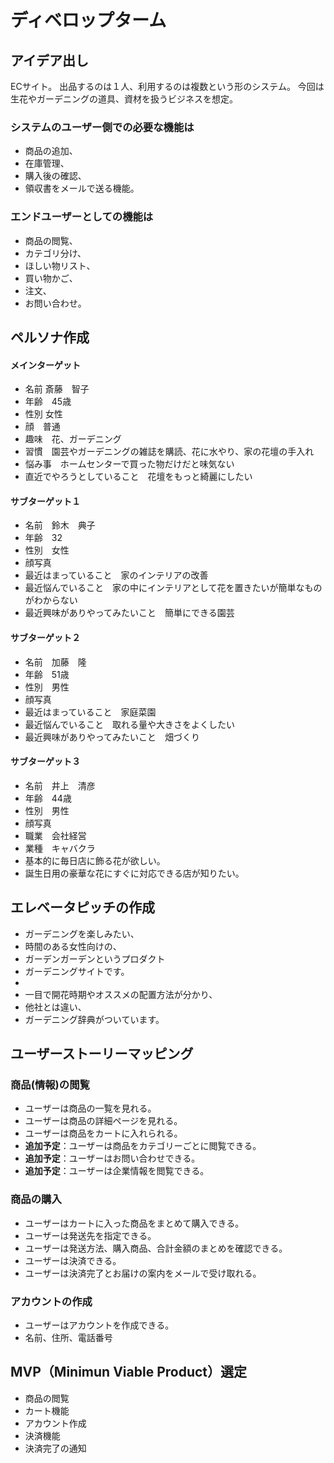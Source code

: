 # ディベロップターム

## アイデア出し
ECサイト。
出品するのは１人、利用するのは複数という形のシステム。
今回は生花やガーデニングの道具、資材を扱うビジネスを想定。
 
### システムのユーザー側での必要な機能は
-  商品の追加、
-  在庫管理、
-  購入後の確認、
-  領収書をメールで送る機能。 
 
 
### エンドユーザーとしての機能は
* 商品の閲覧、
* カテゴリ分け、
* ほしい物リスト、
* 買い物かご、
* 注文、
* お問い合わせ。


## ペルソナ作成
#### メインターゲット
* 名前 斎藤　智子
* 年齢　45歳
* 性別 女性
* 顔　普通
* 趣味　花、ガーデニング
* 習慣　園芸やガーデニングの雑誌を購読、花に水やり、家の花壇の手入れ
* 悩み事　ホームセンターで買った物だけだと味気ない
* 直近でやろうとしていること　花壇をもっと綺麗にしたい

#### サブターゲット１
* 名前　鈴木　典子
* 年齢　32
* 性別　女性
* 顔写真
* 最近はまっていること　家のインテリアの改善
* 最近悩んでいること　家の中にインテリアとして花を置きたいが簡単なものがわからない
* 最近興味がありやってみたいこと　簡単にできる園芸

#### サブターゲット２
* 名前　加藤　隆
* 年齢　51歳
* 性別　男性
* 顔写真
* 最近はまっていること　家庭菜園
* 最近悩んでいること　取れる量や大きさをよくしたい
* 最近興味がありやってみたいこと　畑づくり

#### サブターゲット３
* 名前　井上　清彦
* 年齢　44歳
* 性別　男性
* 顔写真
* 職業　会社経営
* 業種　キャバクラ
* 基本的に毎日店に飾る花が欲しい。
* 誕生日用の豪華な花にすぐに対応できる店が知りたい。


## エレベータピッチの作成
* ガーデニングを楽しみたい、
* 時間のある女性向けの、
* ガーデンガーデンというプロダクト
* ガーデニングサイトです。
* 
* 一目で開花時期やオススメの配置方法が分かり、
* 他社とは違い、
* ガーデニング辞典がついています。


## ユーザーストーリーマッピング
### 商品(情報)の閲覧
* ユーザーは商品の一覧を見れる。
* ユーザーは商品の詳細ページを見れる。
* ユーザーは商品をカートに入れられる。
* **追加予定**：ユーザーは商品をカテゴリーごとに閲覧できる。
* **追加予定**：ユーザーはお問い合わせできる。
* **追加予定**：ユーザーは企業情報を閲覧できる。

### 商品の購入
* ユーザーはカートに入った商品をまとめて購入できる。
* ユーザーは発送先を指定できる。
* ユーザーは発送方法、購入商品、合計金額のまとめを確認できる。
* ユーザーは決済できる。
* ユーザーは決済完了とお届けの案内をメールで受け取れる。

### アカウントの作成
* ユーザーはアカウントを作成できる。
* 名前、住所、電話番号

## MVP（Minimun Viable Product）選定
* 商品の閲覧
* カート機能
* アカウント作成
* 決済機能
* 決済完了の通知
